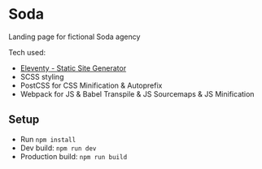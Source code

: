 # Soda

Landing page for fictional Soda agency

Tech used:

* [Eleventy - Static Site Generator](https://www.11ty.io/)
* SCSS styling
* PostCSS for CSS Minification & Autoprefix
* Webpack for JS & Babel Transpile & JS Sourcemaps & JS Minification

## Setup

* Run `npm install`
* Dev build: `npm run dev`
* Production build: `npm run build`
